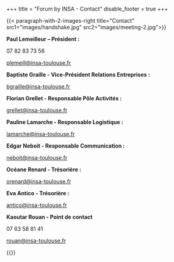 +++
title = "Forum by INSA - Contact"
disable_footer = true
+++

{{< paragraph-with-2-images-right title="Contact"
    src1="images/handshake.jpg"
    src2="images/meeting-2.jpg">}}


**Paul Lemeilleur – Président :**

07 82 83 73 56

[plemeill@insa-toulouse.fr](mailto:plemeill@insa-toulouse.fr)


**Baptiste Graille - Vice-Président Relations Entreprises :**

[bgraille@insa-toulouse.fr](mailto:bgraille@insa-toulouse.fr)

**Florian Grellet - Responsable Pôle Activités :**

[grellet@insa-toulouse.fr](mailto:grellet@insa-toulouse.fr)

**Pauline Lamarche - Responsable Logistique :**

[lamarche@insa-toulouse.fr](mailto:lamarche@insa-toulouse.fr)

**Edgar Neboit - Responsable Communication :**

[neboit@insa-toulouse.fr](mailto:neboit@insa-toulouse.fr)

**Océane Renard - Trésorière :**

[orenard@insa-toulouse.fr](mailto:orenard@insa-toulouse.fr)

**Eva Antico - Trésorière :**

[antico@insa-toulouse.fr](mailto:antico@insa-toulouse.fr)

**Kaoutar Rouan - Point de contact**

07 63 58 81 41

[rouan@insa-toulouse.fr](mailto:rouan@insa-toulouse.fr)

{{</paragraph-with-2-images-right>}}
